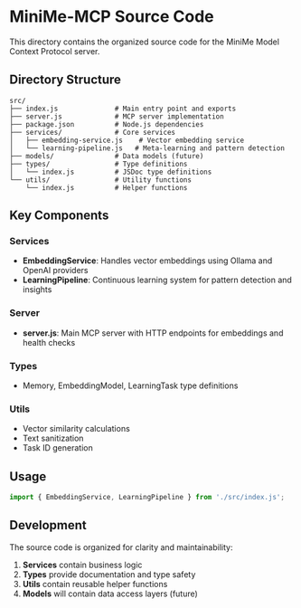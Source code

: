 # MiniMe-MCP Source Code

This directory contains the organized source code for the MiniMe Model Context Protocol server.

## Directory Structure

```
src/
├── index.js              # Main entry point and exports
├── server.js             # MCP server implementation
├── package.json          # Node.js dependencies
├── services/             # Core services
│   ├── embedding-service.js    # Vector embedding service
│   └── learning-pipeline.js   # Meta-learning and pattern detection
├── models/               # Data models (future)
├── types/                # Type definitions
│   └── index.js          # JSDoc type definitions
└── utils/                # Utility functions
    └── index.js          # Helper functions
```

## Key Components

### Services

- **EmbeddingService**: Handles vector embeddings using Ollama and OpenAI providers
- **LearningPipeline**: Continuous learning system for pattern detection and insights

### Server

- **server.js**: Main MCP server with HTTP endpoints for embeddings and health checks

### Types

- Memory, EmbeddingModel, LearningTask type definitions

### Utils

- Vector similarity calculations
- Text sanitization
- Task ID generation

## Usage

```javascript
import { EmbeddingService, LearningPipeline } from './src/index.js';
```

## Development

The source code is organized for clarity and maintainability:

1. **Services** contain business logic
2. **Types** provide documentation and type safety
3. **Utils** contain reusable helper functions
4. **Models** will contain data access layers (future)